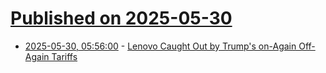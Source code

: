 # [Published on 2025-05-30](index.md)

* [2025-05-30, 05:56:00](https://soylentnews.org/article.pl?sid=25/05/29/0334246&from=rss) - [Lenovo Caught Out by Trump's on-Again Off-Again Tariffs](https://soylentnews.org/article.pl?sid=25/05/29/0334246&from=rss)
